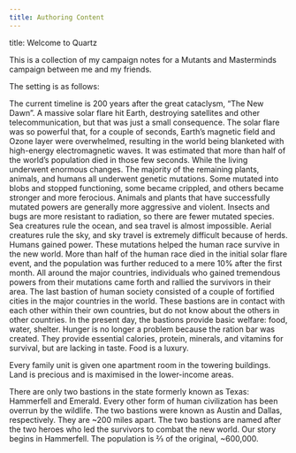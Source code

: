 ```yaml
---
title: Authoring Content
---
```


title: Welcome to Quartz





This is a collection of my campaign notes for a Mutants and Masterminds campaign between me and my friends.

The setting is as follows: 

The current timeline is 200 years after the great cataclysm, “The New Dawn”. A massive solar flare hit Earth, destroying satellites and other telecommunication, but that was just a small consequence. The solar flare was so powerful that, for a couple of seconds, Earth’s magnetic field and Ozone layer were overwhelmed, resulting in the world being blanketed with high-energy electromagnetic waves. It was estimated that more than half of the world’s population died in those few seconds. While the living underwent enormous changes. The majority of the remaining plants, animals, and humans all underwent genetic mutations. Some mutated into blobs and stopped functioning, some became crippled, and others became stronger and more ferocious. Animals and plants that have successfully mutated powers are generally more aggressive and violent. Insects and bugs are more resistant to radiation, so there are fewer mutated species. Sea creatures rule the ocean, and sea travel is almost impossible. Aerial creatures rule the sky, and sky travel is extremely difficult because of herds. Humans gained power. These mutations helped the human race survive in the new world. More than half of the human race died in the initial solar flare event, and the population was further reduced to a mere 10% after the first month. All around the major countries, individuals who gained tremendous powers from their mutations came forth and rallied the survivors in their area. The last bastion of human society consisted of a couple of fortified cities in the major countries in the world. These bastions are in contact with each other within their own countries, but do not know about the others in other countries. In the present day, the bastions provide basic welfare: food, water, shelter. Hunger is no longer a problem because the ration bar was created. They provide essential calories, protein, minerals, and vitamins for survival, but are lacking in taste. Food is a luxury.

Every family unit is given one apartment room in the towering buildings. Land is precious and is maximised in the lower-income areas.

There are only two bastions in the state formerly known as Texas: Hammerfell and Emerald. Every other form of human civilization has been overrun by the wildlife. The two bastions were known as Austin and Dallas, respectively. They are ~200 miles apart. The two bastions are named after the two heroes who led the survivors to combat the new world. Our story begins in Hammerfell. The population is ⅔ of the original, ~600,000.
